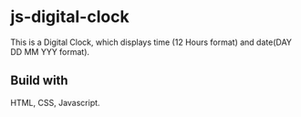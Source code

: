 # js-digital-clock

This is a Digital Clock, which displays time (12 Hours format) and date(DAY DD MM YYY format).

## Build with
HTML,
CSS,
Javascript.
